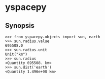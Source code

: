 
# yspacepy

## Synopsis

    >>> from yspacepy.objects import sun, earth
    >>> sun.radius.value
    695508.0
    >>> sun.radius.unit
    Unit("km")
    >>> sun.radius
    <Quantity 695508. km>
    >>> sun.dist('earth')
    <Quantity 1.496e+08 km>

